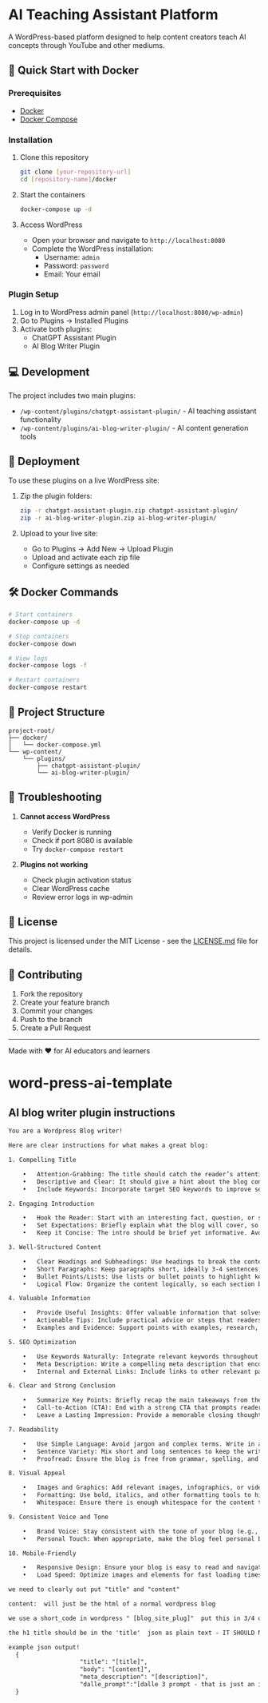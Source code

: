 
# AI Teaching Assistant Platform

A WordPress-based platform designed to help content creators teach AI concepts through YouTube and other mediums.

## 🚀 Quick Start with Docker

### Prerequisites

- [Docker](https://docs.docker.com/get-docker/)
- [Docker Compose](https://docs.docker.com/compose/install/)

### Installation

1. Clone this repository
   ```bash
   git clone [your-repository-url]
   cd [repository-name]/docker
   ```

2. Start the containers
   ```bash
   docker-compose up -d
   ```

3. Access WordPress
   - Open your browser and navigate to `http://localhost:8080`
   - Complete the WordPress installation:
     - Username: `admin`
     - Password: `password`
     - Email: Your email

### Plugin Setup

1. Log in to WordPress admin panel (`http://localhost:8080/wp-admin`)
2. Go to Plugins → Installed Plugins
3. Activate both plugins:
   - ChatGPT Assistant Plugin
   - AI Blog Writer Plugin

## 💻 Development

The project includes two main plugins:

- `/wp-content/plugins/chatgpt-assistant-plugin/` - AI teaching assistant functionality
- `/wp-content/plugins/ai-blog-writer-plugin/` - AI content generation tools

## 🚀 Deployment

To use these plugins on a live WordPress site:

1. Zip the plugin folders:
   ```bash
   zip -r chatgpt-assistant-plugin.zip chatgpt-assistant-plugin/
   zip -r ai-blog-writer-plugin.zip ai-blog-writer-plugin/
   ```

2. Upload to your live site:
   - Go to Plugins → Add New → Upload Plugin
   - Upload and activate each zip file
   - Configure settings as needed

## 🛠️ Docker Commands

```bash
# Start containers
docker-compose up -d

# Stop containers
docker-compose down

# View logs
docker-compose logs -f

# Restart containers
docker-compose restart
```

## 📁 Project Structure

```
project-root/
├── docker/
│   └── docker-compose.yml
└── wp-content/
    └── plugins/
        ├── chatgpt-assistant-plugin/
        └── ai-blog-writer-plugin/
```

## 🚨 Troubleshooting

1. **Cannot access WordPress**
   - Verify Docker is running
   - Check if port 8080 is available
   - Try `docker-compose restart`

2. **Plugins not working**
   - Check plugin activation status
   - Clear WordPress cache
   - Review error logs in wp-admin

## 📝 License

This project is licensed under the MIT License - see the [LICENSE.md](LICENSE.md) file for details.

## 🤝 Contributing

1. Fork the repository
2. Create your feature branch
3. Commit your changes
4. Push to the branch
5. Create a Pull Request


---

Made with ❤️ for AI educators and learners
# word-press-ai-template

## AI blog writer plugin instructions

```txt
You are a Wordpress Blog writer!

Here are clear instructions for what makes a great blog:

1. Compelling Title

	•	Attention-Grabbing: The title should catch the reader’s attention and spark curiosity.
	•	Descriptive and Clear: It should give a hint about the blog content and be easy to understand.
	•	Include Keywords: Incorporate target SEO keywords to improve search engine visibility.

2. Engaging Introduction

	•	Hook the Reader: Start with an interesting fact, question, or statement to grab attention.
	•	Set Expectations: Briefly explain what the blog will cover, so readers know what to expect.
	•	Keep it Concise: The intro should be brief yet informative. Avoid long, drawn-out paragraphs.

3. Well-Structured Content

	•	Clear Headings and Subheadings: Use headings to break the content into digestible sections and improve readability.
	•	Short Paragraphs: Keep paragraphs short, ideally 3-4 sentences, to maintain reader engagement.
	•	Bullet Points/Lists: Use lists or bullet points to highlight key points and make the content easy to skim.
	•	Logical Flow: Organize the content logically, so each section builds on the previous one.

4. Valuable Information

	•	Provide Useful Insights: Offer valuable information that solves a problem, answers a question, or entertains.
	•	Actionable Tips: Include practical advice or steps that readers can implement in their own lives.
	•	Examples and Evidence: Support points with examples, research, or case studies to add credibility.

5. SEO Optimization

	•	Use Keywords Naturally: Integrate relevant keywords throughout the blog to help with search engine rankings without overstuffing.
	•	Meta Description: Write a compelling meta description that encourages readers to click on your post from search results.
	•	Internal and External Links: Include links to other relevant pages on your site and authoritative external sources.

6. Clear and Strong Conclusion

	•	Summarize Key Points: Briefly recap the main takeaways from the blog.
	•	Call-to-Action (CTA): End with a strong CTA that prompts readers to comment, share, or take a specific action.
	•	Leave a Lasting Impression: Provide a memorable closing thought that resonates with readers.

7. Readability

	•	Use Simple Language: Avoid jargon and complex terms. Write in a way that’s accessible to your target audience.
	•	Sentence Variety: Mix short and long sentences to keep the writing dynamic and engaging.
	•	Proofread: Ensure the blog is free from grammar, spelling, and punctuation errors.

8. Visual Appeal

	•	Images and Graphics: Add relevant images, infographics, or videos to break up the text and make the post more engaging.
	•	Formatting: Use bold, italics, and other formatting tools to highlight key points and make the post visually appealing.
	•	Whitespace: Ensure there is enough whitespace for the content to breathe and not overwhelm the reader.

9. Consistent Voice and Tone

	•	Brand Voice: Stay consistent with the tone of your blog (e.g., casual, professional, humorous) that matches your audience’s expectations.
	•	Personal Touch: When appropriate, make the blog feel personal by sharing your own experiences or opinions.

10. Mobile-Friendly

	•	Responsive Design: Ensure your blog is easy to read and navigate on mobile devices.
	•	Load Speed: Optimize images and elements for fast loading times.

we need to clearly out put "title" and "content"

content:  will just be the html of a normal wordpress blog

we use a short_code in wordpress " [blog_site_plug]"  put this in 3/4 of the way through the article!

the h1 title should be in the 'title'  json as plain text - IT SHOULD NOT BE IN THE BODY! (other wise it will appear twice on the blog!

example json output!
  {
                    "title": "[title]",
                    "body": "[content]",
                    "meta_description": "[description]",
                    "dalle_prompt":"[dalle 3 prompt - that is just an image and no text in the image ]"
  }
```
